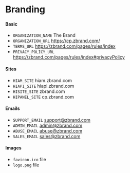 # Branding

#### Basic

- `ORGANIZATION_NAME` The Brand
- `ORGANIZATION_URL` https://cp.zbrand.com/
- `TERMS_URL` https://zbrand.com/pages/rules/index
- `PRIVACY_POLICY_URL` https://zbrand.com/pages/rules/index#privacyPolicy

#### Sites

- `HIAM_SITE` hiam.zbrand.com
- `HIAPI_SITE` hiapi.zbrand.com
- `HISITE_SITE` zbrand.com
- `HIPANEL_SITE` cp.zbrand.com

#### Emails

- `SUPPORT_EMAIL` support@zbrand.com
- `ADMIN_EMAIL` admin@zbrand.com
- `ABUSE_EMAIL` abuse@zbrand.com
- `SALES_EMAIL` sales@zbrand.com

#### Images

- `favicon.ico` file
- `logo.png` file
